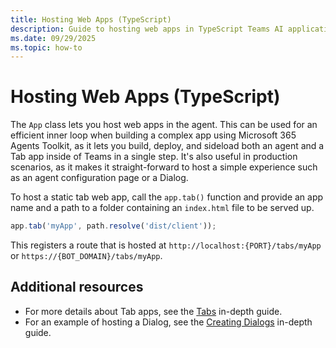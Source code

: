 ```yaml
---
title: Hosting Web Apps (TypeScript)
description: Guide to hosting web apps in TypeScript Teams AI applications.
ms.date: 09/29/2025
ms.topic: how-to
---
```


# Hosting Web Apps (TypeScript)

The `App` class lets you host web apps in the agent. This can be used for an efficient inner loop when building a complex app using Microsoft 365 Agents Toolkit, as it lets you build, deploy, and sideload both an agent and a Tab app inside of Teams in a single step. It's also useful in production scenarios, as it makes it straight-forward to host a simple experience such as an agent configuration page or a Dialog.

To host a static tab web app, call the `app.tab()` function and provide an app name and a path to a folder containing an `index.html` file to be served up. 

```typescript
app.tab('myApp', path.resolve('dist/client'));
```

This registers a route that is hosted at `http://localhost:{PORT}/tabs/myApp` or `https://{BOT_DOMAIN}/tabs/myApp`.

## Additional resources

 - For more details about Tab apps, see the [Tabs](../in-depth-guides/tabs/overview.md) in-depth guide. 
 - For an example of hosting a Dialog, see the [Creating Dialogs](../in-depth-guides/dialogs/creating-dialogs.md) in-depth guide.
 

